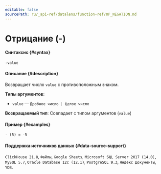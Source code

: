 ```yaml
---
editable: false
sourcePath: ru/_api-ref/datalens/function-ref/OP_NEGATION.md
---
```


# Отрицание (-)



#### Синтаксис {#syntax}


```
-value
```

#### Описание {#description}
Возвращает число `value` с противоположным знаком.

**Типы аргументов:**
- `value` — `Дробное число | Целое число`


**Возвращаемый тип**: Совпадает с типом аргументов (`value`)

#### Пример {#examples}

```
- (5) = -5
```


#### Поддержка источников данных {#data-source-support}

`ClickHouse 21.8`, `Файлы`, `Google Sheets`, `Microsoft SQL Server 2017 (14.0)`, `MySQL 5.7`, `Oracle Database 12c (12.1)`, `PostgreSQL 9.3`, `Яндекс Документы`, `YDB`.

